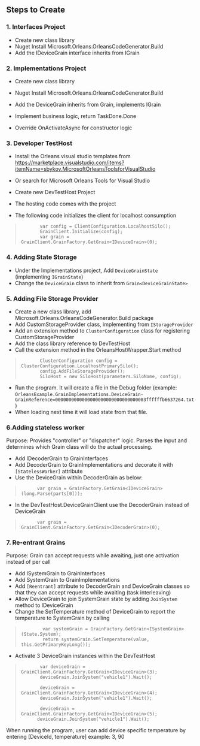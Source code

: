 ## Steps to Create

### 1.  Interfaces Project 

-  Create new class library
-  Nuget Install Microsoft.Orleans.OrleansCodeGenerator.Build
-  Add the IDeviceGrain interface inherits from IGrain

### 2. Implementations Project

-  Create new class library
-  Nuget Install Microsoft.Orleans.OrleansCodeGenerator.Build
-  Add the DeviceGrain inherits from Grain, implements IGrain
 
- Implement business logic, return TaskDone.Done
- Override OnActivateAsync for constructor logic

### 3. Developer TestHost

- Install the Orleans visual studio templates from https://marketplace.visualstudio.com/items?itemName=sbykov.MicrosoftOrleansToolsforVisualStudio
- Or search for Microsoft Orleans Tools for Visual Studio 

- Create new DevTestHost Project
- The hosting code comes with the project

- The following code initializes the client for localhost consumption

>            var config = ClientConfiguration.LocalhostSilo();
>            GrainClient.Initialize(config);
>            var grain = GrainClient.GrainFactory.GetGrain<IDeviceGrain>(0);

### 4. Adding State Storage

- Under the Implementations project, Add `DeviceGrainState` (implementing `IGrainState`)
- Change the `DeviceGrain` class to inherit from `Grain<DeviceGrainState>`

### 5. Adding File Storage Provider

- Create a new class library, add Microsoft.Orleans.OrleansCodeGenerator.Build package
- Add CustomStorageProvider class, implementing from `IStorageProvider`
- Add an extension method to `ClusterConfiguration` class for registering CustomStorageProvider
- Add the class library reference to DevTestHost
- Call the extension method in the OrleansHostWrapper.Start method

>            ClusterConfiguration config = ClusterConfiguration.LocalhostPrimarySilo();
>            config.AddFileStorageProvider();
>            SiloHost = new SiloHost(parameters.SiloName, config);

- Run the program. It will create a file in the Debug folder (example: `OrleansExample.GrainImplementations.DeviceGrain-GrainReference=0000000000000000000000000000000003ffffffb6637264.txt`)
- When loading next time it will load state from that file.

### 6.Adding stateless worker

Purpose: Provides "controller" or "dispatcher" logic. Parses the input and determines which Grain class will do the actual processing.

- Add IDecoderGrain to GrainInterfaces
- Add DecoderGrain to GrainImplementations and decorate it with `[StatelessWorker]` attribute
- Use the DeviceGrain within DecoderGrain as below:

>           var grain = GrainFactory.GetGrain<IDeviceGrain>(long.Parse(parts[0]));

- In the DevTestHost.DeviceGrainClient use the DecoderGrain instead of DeviceGrain

>           var grain = GrainClient.GrainFactory.GetGrain<IDecoderGrain>(0);

### 7. Re-entrant Grains

Purpose: Grain can accept requests while awaiting, just one activation instead of per call

- Add ISystemGrain to GrainInterfaces
- Add SystemGrain to GrainImplementations 
- Add `[Reentrant]` attribute to DecoderGrain and DeviceGrain classes so that they can accept requests while awaiting (task interleaving)
- Allow DeviceGrain to join SystemGrain state by adding `JoinSystem` method to IDeviceGrain
- Change the SetTemperature method of DeviceGrain to report the temperature to SystemGrain by calling

>             var systemGrain = GrainFactory.GetGrain<ISystemGrain>(State.System);
>             return systemGrain.SetTemperature(value, this.GetPrimaryKeyLong());

- Activate 3 DeviceGrain instances within the DevTestHost

>            var deviceGrain = GrainClient.GrainFactory.GetGrain<IDeviceGrain>(3);
>            deviceGrain.JoinSystem("vehicle1").Wait();
>
>            deviceGrain = GrainClient.GrainFactory.GetGrain<IDeviceGrain>(4);
>            deviceGrain.JoinSystem("vehicle1").Wait();
>
>            deviceGrain = GrainClient.GrainFactory.GetGrain<IDeviceGrain>(5);
>           deviceGrain.JoinSystem("vehicle1").Wait();

When running the program, user can add device specific temperature by entering [DeviceId, temperature] 
example: 3, 90



